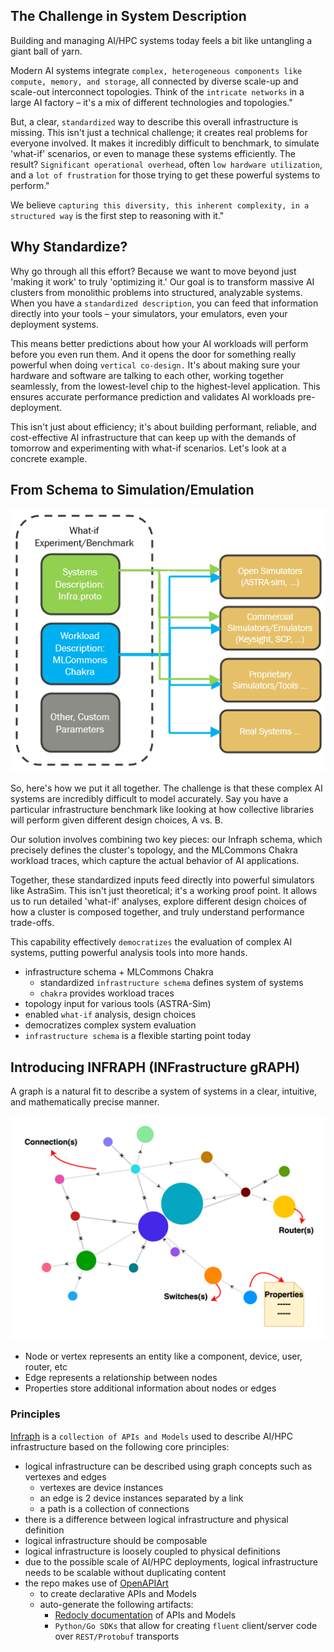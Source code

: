 ## The Challenge in System Description
Building and managing AI/HPC systems today feels a bit like untangling a giant ball of yarn.

Modern AI systems integrate `complex, heterogeneous components like compute, memory, and storage`, all connected by diverse scale-up and scale-out interconnect topologies. Think of the `intricate networks` in a large AI factory – it's a mix of different technologies and topologies."

But, a clear, `standardized` way to describe this overall infrastructure is missing. This isn't just a technical challenge; it creates real problems for everyone involved. It makes it incredibly difficult to benchmark, to simulate 'what-if' scenarios, or even to manage these systems efficiently. The result? `Significant operational overhead`, often `low hardware utilization`, and a `lot of frustration` for those trying to get these powerful systems to perform."

We believe `capturing this diversity, this inherent complexity, in a structured way` is the first step to reasoning with it."

## Why Standardize?
Why go through all this effort? Because we want to move beyond just 'making it work' to truly 'optimizing it.' Our goal is to transform massive AI clusters from monolithic problems into structured, analyzable systems. When you have a `standardized description`, you can feed that information directly into your tools – your simulators, your emulators, even your deployment systems.

This means better predictions about how your AI workloads will perform before you even run them. And it opens the door for something really powerful when doing `vertical co-design.` It's about making sure your hardware and software are talking to each other, working together seamlessly, from the lowest-level chip to the highest-level application. This ensures accurate performance prediction and validates AI workloads pre-deployment.

This isn't just about efficiency; it's about building performant, reliable, and cost-effective AI infrastructure that can keep up with the demands of tomorrow and experimenting with what-if scenarios.  Let's look at a concrete example.

## From Schema to Simulation/Emulation
![schema](./images/schema-to-emulation.png)

So, here's how we put it all together. The challenge is that these complex AI systems are incredibly difficult to model accurately. Say you have a particular infrastructure benchmark like looking at how collective libraries will perform given different design choices, A vs. B.

Our solution involves combining two key pieces: our Infraph schema, which precisely defines the cluster's topology, and the MLCommons Chakra workload traces, which capture the actual behavior of AI applications.

Together, these standardized inputs feed directly into powerful simulators like AstraSim. This isn't just theoretical; it's a working proof point. It allows us to run detailed 'what-if' analyses, explore different design choices of how a cluster is composed together, and truly understand performance trade-offs.

This capability effectively `democratizes` the evaluation of complex AI systems, putting powerful analysis tools into more hands.

* infrastructure schema + MLCommons Chakra
    * standardized `infrastructure schema` defines system of systems
    * `chakra` provides workload traces
* topology input for various tools (ASTRA-Sim)
* enabled `what-if` analysis, design choices
* democratizes complex system evaluation
* `infrastructure schema` is a flexible starting point today

## Introducing INFRAPH (INFrastructure gRAPH)
A graph is a natural fit to describe a system of systems in a clear, intuitive, and mathematically precise manner.

![graph](./images/graph.png)

* Node or vertex represents an entity like a component, device, user, router, etc
* Edge represents a relationship between nodes
* Properties store additional information about nodes or edges

### Principles
[Infraph](https://github.com/Keysight/infraph) is a `collection of APIs and Models` used to describe AI/HPC infrastructure based on the following core principles:

* logical infrastructure can be described using graph concepts such as vertexes and edges
    * vertexes are device instances
    * an edge is 2 device instances separated by a link
    * a path is a collection of connections
* there is a difference between logical infrastructure and physical definition
* logical infrastructure should be composable
* logical infrastructure is loosely coupled to physical definitions
* due to the possible scale of AI/HPC deployments, logical infrastructure needs to be scalable without duplicating content
* the repo makes use of [OpenAPIArt](https://github.com/open-traffic-generator/openapiart)
    * to create declarative APIs and Models
    * auto-generate the following artifacts:
        * [Redocly documentation](openapi.html) of APIs and Models
        * `Python/Go SDKs` that allow for creating `fluent` client/server code over `REST/Protobuf` transports

